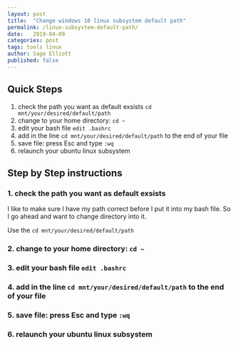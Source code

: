```yaml
---
layout: post
title:  "Change windows 10 linux subsystem default path"
permalink: /linux-subsystem-default-path/
date:   2019-04-09
categories: post
tags: tools linux
author: Sage Elliott
published: false
---
```



## Quick Steps 

1. check the path you want as default exsists `cd mnt/your/desired/default/path`
2. change to your home directory: `cd ~` 
3. edit your bash file `edit .bashrc`
4. add in the line `cd mnt/your/desired/default/path` to the end of your file
5. save file: press Esc and type `:wq`
6. relaunch your ubuntu linux subsystem

## Step by Step instructions

### 1. check the path you want as default exsists

I like to make sure I have my path correct before I put it into my bash file. So I go ahead and want to change directory into it.

Use the 
 `cd mnt/your/desired/default/path`

### 2. change to your home directory: `cd ~` 

### 3. edit your bash file `edit .bashrc`

### 4. add in the line `cd mnt/your/desired/default/path` to the end of your file

### 5. save file: press Esc and type `:wq`

### 6. relaunch your ubuntu linux subsystem


